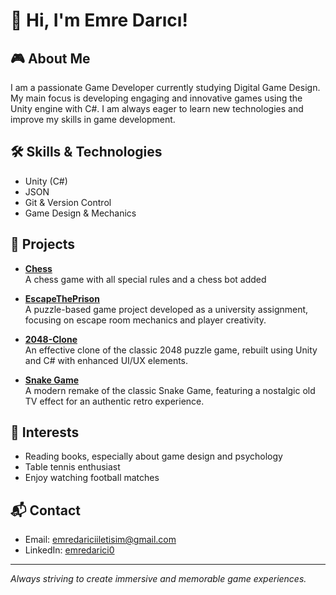 # 👋 Hi, I'm Emre Darıcı!

## 🎮 About Me
I am a passionate Game Developer currently studying Digital Game Design. My main focus is developing engaging and innovative games using the Unity engine with C#. I am always eager to learn new technologies and improve my skills in game development.

## 🛠️ Skills & Technologies
- Unity (C#)
- JSON
- Git & Version Control
- Game Design & Mechanics

## 🚀 Projects
- [**Chess**](https://github.com/emredarici/Chess)     
 A chess game with all special rules and a chess bot added

- [**EscapeThePrison**](https://github.com/emredarici/EscapeThePrison)  
  A puzzle-based game project developed as a university assignment, focusing on escape room mechanics and player creativity.

- [**2048-Clone**](https://github.com/emredarici/2048-clone)  
  An effective clone of the classic 2048 puzzle game, rebuilt using Unity and C# with enhanced UI/UX elements.

- [**Snake Game**](https://github.com/emredarici/SnakeGames)  
  A modern remake of the classic Snake Game, featuring a nostalgic old TV effect for an authentic retro experience.


## 🌱 Interests
- Reading books, especially about game design and psychology
- Table tennis enthusiast
- Enjoy watching football matches

## 📬 Contact
- Email: emredariciiletisim@gmail.com
- LinkedIn: [emredarici0](https://www.linkedin.com/in/emredarici0/)

---

_Always striving to create immersive and memorable game experiences._
